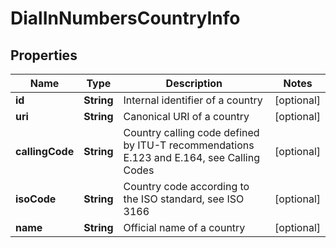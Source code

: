 
# DialInNumbersCountryInfo

## Properties
Name | Type | Description | Notes
------------ | ------------- | ------------- | -------------
**id** | **String** | Internal identifier of a country |  [optional]
**uri** | **String** | Canonical URI of a country |  [optional]
**callingCode** | **String** | Country calling code defined by ITU-T recommendations E.123 and E.164, see Calling Codes |  [optional]
**isoCode** | **String** | Country code according to the ISO standard, see ISO 3166 |  [optional]
**name** | **String** | Official name of a country |  [optional]



